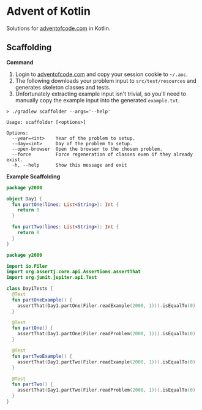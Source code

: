 # Advent of Kotlin

Solutions for [adventofcode.com](https://adventofcode.com) in Kotlin.

## Scaffolding

**Command**

1. Login to [adventofcode.com](https://adventofcode.com) and copy your session cookie to `~/.aoc`. 
2. The following downloads your problem input to `src/test/resources` and generates skeleton classes and tests.
3. Unfortunately extracting example input isn't trivial, so you'll need to manually copy the example input into the generated `example.txt`.

```commandline
> ./gradlew scaffolder --args='--help'

Usage: scaffolder [<options>]

Options:
  --year=<int>    Year of the problem to setup.
  --day=<int>     Day of the problem to setup.
  --open-browser  Open the browser to the chosen problem.
  --force         Force regeneration of classes even if they already exist.
  -h, --help      Show this message and exit
```

**Example Scaffolding**
```kotlin
package y2000

object Day1 {
  fun partOne(lines: List<String>): Int {
    return 0
  }

  fun partTwo(lines: List<String>): Int {
    return 0
  }
}
```

```kotlin
package y2000

import io.Filer
import org.assertj.core.api.Assertions.assertThat
import org.junit.jupiter.api.Test

class Day1Tests {
  @Test
  fun partOneExample() {
    assertThat(Day1.partOne(Filer.readExample(2000, 1))).isEqualTo(0)
  }

  @Test
  fun partOne() {
    assertThat(Day1.partOne(Filer.readProblem(2000, 1))).isEqualTo(0)
  }

  @Test
  fun partTwoExample() {
    assertThat(Day1.partTwo(Filer.readExample(2000, 1))).isEqualTo(0)
  }

  @Test
  fun partTwo() {
    assertThat(Day1.partTwo(Filer.readProblem(2000, 1))).isEqualTo(0)
  }
}
```
